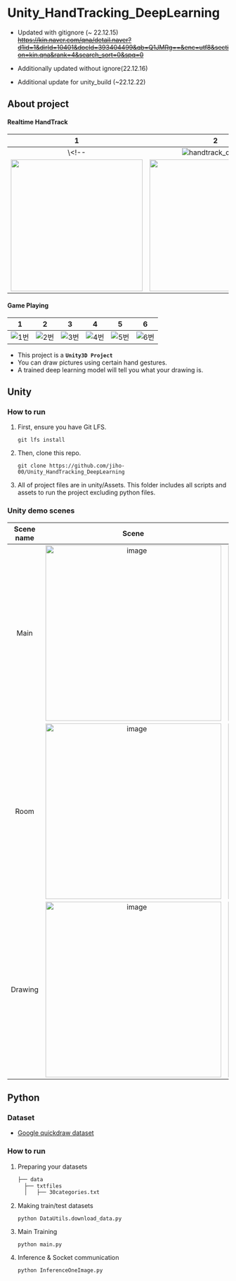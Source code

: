 # Unity_HandTracking_DeepLearning


- Updated with gitignore (~ 22.12.15)    
~~https://kin.naver.com/qna/detail.naver?d1id=1&dirId=10401&docId=393404499&qb=Q1JMRg==&enc=utf8&section=kin.qna&rank=4&search_sort=0&spq=0~~   


   
- Additionally updated without ignore(22.12.16)

- Additional update for unity_build (~22.12.22)

## About project
#### Realtime HandTrack
|1|2|
|:---:|:---:|
\\<!--|![handtrack_demo1](https://user-images.githubusercontent.com/97828157/209090586-d22dedd1-8571-4fcf-96c6-ca18b8a26c27.gif)|![handtrack_demo2](https://user-images.githubusercontent.com/97828157/209091769-d1e3c0c2-1a89-4d73-be76-7232d6778991.gif)|-->
|<img src="https://user-images.githubusercontent.com/97828157/209090586-d22dedd1-8571-4fcf-96c6-ca18b8a26c27.gif" width="300"/>|<img src="https://user-images.githubusercontent.com/97828157/209091769-d1e3c0c2-1a89-4d73-be76-7232d6778991.gif" width="300"/>|

#### Game Playing
|1|2|3|4|5|6|
|:---:|:---:|:---:|:---:|:---:|:---:|
|![1번](https://user-images.githubusercontent.com/61443621/208257091-b3247d4c-fa82-4f99-bde1-62e9159f401a.gif)|![2번](https://user-images.githubusercontent.com/61443621/208257064-46ec52fb-4962-4eda-af6b-b8d73d941f16.gif)|![3번](https://user-images.githubusercontent.com/61443621/208257074-f34738aa-5333-4f46-8070-55abe5f8d569.gif)|![4번](https://user-images.githubusercontent.com/61443621/208257081-60e200be-d45c-4ffd-86f3-b9182e37a38c.gif)|![5번](https://user-images.githubusercontent.com/61443621/208257085-b6eeb8fb-6b8e-4d36-afe7-07d03cbbd346.gif)|![6번](https://user-images.githubusercontent.com/61443621/208257088-ca8b695e-1c34-43eb-95b5-a85a6b05250b.gif)|
* This project is a  **`Unity3D Project`** <br>
* You can draw pictures using certain hand gestures. <br>
* A trained deep learning model will tell you what your drawing is.


## Unity
### How to run
1. First, ensure you have Git LFS.
   ```
   git lfs install  
   ```
2. Then, clone this repo.
   ```
   git clone https://github.com/jiho-00/Unity_HandTracking_DeepLearning   
   ```
3. All of project files are in unity/Assets. This folder includes all scripts and assets to run the project excluding python files.

### Unity demo scenes
|Scene name|Scene|Scene|
|:---:|:---:|:---:|
|Main|<img width="400" alt="image" src="https://user-images.githubusercontent.com/61443621/208255480-64118f70-3741-41d5-a52f-b0041259606e.png">|<img width="400" alt="image" src="https://user-images.githubusercontent.com/61443621/208255542-921e5797-7137-47ed-9618-b318d58c2d47.png">|
|Room|<img width="400" alt="image" src="https://user-images.githubusercontent.com/61443621/208281368-fc0e4d13-ab7c-4c54-afdf-d1378c5b7298.png">|<img width="400" alt="image" src="https://user-images.githubusercontent.com/61443621/208281331-b1af97fd-299b-4eac-b1e3-c756dfb3f7de.png">|
|Drawing|<img width="400" alt="image" src="https://github.com/jiho-00/Unity_HandTracking_DeepLearning/blob/main/screenshot/drawing.png">|<img width="400" alt="image" src="https://user-images.githubusercontent.com/97828157/208268699-f38d8963-13bc-442f-acaf-93cdef1bc66b.png">
<!--
"https://user-images.githubusercontent.com/61443621/208259048-88b252aa-33b9-4f39-9d8f-a219f4024df4.png"
"https://user-images.githubusercontent.com/61443621/208255662-214d6acc-f5c7-4802-b2a5-122d921e400e.png">|
-->

## Python
### Dataset
* [Google quickdraw dataset](https://quickdraw.withgoogle.com/data/)
### How to run
1. Preparing your datasets
    ```bash
    ├── data
      ├── txtfiles
      │   ├── 30categories.txt
    ```
2. Making train/test datasets
   ```
   python DataUtils.download_data.py
   ```
3. Main Training
   ```
   python main.py
   ```

4. Inference & Socket communication
   ```
   python InferenceOneImage.py
   ```
